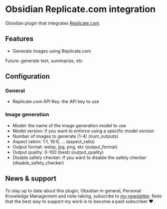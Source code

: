 # Obsidian Replicate.com integration

Obsidian plugin that integrates [Replicate.com](https://replicate.com/).

## Features

- Generate images using Replicate.com

Future: generate text, summarize, etc

## Configuration

### General

- Replicate.com API Key: the API key to use

### Image generation

- Model: the name of the image generation model to use
- Model version: if you want to enforce using a specific model version
- Number of images to generate (1-4) (num_outputs)
- Aspect ration: 1:1, 16:9, ... (aspect_ratio)
- Output format: webp, jpg, png, etc (output_format)
- Output quality: 0-100 (best) (output_quality)
- Disable safety checker: if you want to disable the safety checker (disable_safety_checker)

## News & support

To stay up to date about this plugin, Obsidian in general, Personal Knowledge Management and note-taking, subscribe to [my newsletter](https://dsebastien.net/#/portal/signup). Note that the best way to support my work is to become a paid subscriber ❤️.
